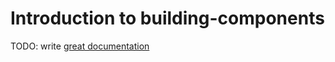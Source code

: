 # Introduction to building-components

TODO: write [great documentation](http://jacobian.org/writing/what-to-write/)
